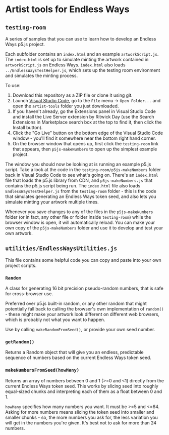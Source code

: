 # Artist tools for Endless Ways

## `testing-room`

A series of samples that you can use to learn how to develop an Endless Ways p5.js project. 

Each subfolder contains an `index.html` and an example `artworkScript.js`. The `index.html` is set up to simulate minting the artwork contained in `artworkScript.js` on Endless Ways. `index.html` also loads `../EndlessWaysTestHelper.js`, which sets up the testing room environment and simulates the minting process.

To use:
1. Download this repository as a ZIP file or clone it using git.
2. Launch [Visual Studio Code](https://code.visualstudio.com), go to the `File` menu -> `Open Folder...` and open the `artist-tools` folder you just downloaded.
3. If you haven't already, go the Extensions panel in Visual Studio Code and install the Live Server extension by Ritwick Day (use the Search Extensions in Marketplace search box at the top to find it, then click the Install button).
4. Click the "Go Live" button on the bottom edge of the Visual Studio Code window - you'll find it somewhere near the bottom right hand corner. 
5. On the browser window that opens up, first click the `testing-room` link that appears, then `p5js-makeNumbers` to open up the simplest example project.

The window you should now be looking at is running an example p5.js script. Take a look at the code in the `testing-room/p5js-makeNumbers` folder back in Visual Studio Code to see what's going on. There's an `index.html` file that loads the p5.js library from CDN, and `p5js-makeNumbers.js` that contains the p5.js script being run. The `index.html` file also loads `EndlessWaysTestHelper.js` from the `testing-room` folder - this is the code that simulates generating an Endless Ways token seed, and also lets you simulate minting your artwork multiple times.

Whenever you save changes to any of the files in the `p5js-makeNumbers` folder (or in fact, any other file or folder inside `testing-room`) while the browser window is open, it will automatically reload. You can make your own copy of the `p5js-makeNumbers` folder and use it to develop and test your own artwork. 

## `utilities/EndlessWaysUtilities.js`

This file contains some helpful code you can copy and paste into your own project scripts.

### `Random`

A class for generating 16 bit precision pseudo-random numbers, that is safe for cross-browser use.

Preferred over p5.js built-in random, or any other random that might potentially fall back to calling the browser's own implementation of `random()` - these might make your artwork look different on different web browsers, which is probably not what you want to happen.

Use by calling `makeRandomFromSeed()`, or provide your own seed number.

### `getRandom()`

Returns a Random object that will give you an endless, predictable sequence of numbers based on the current Endless Ways token seed.

### `makeNumbersFromSeed(howMany)`

Returns an array of numbers between 0 and 1 (>=0 and <1) directly from the current Endless Ways token seed. This works by slicing seed into roughly equal-sized chunks and interpreting each of them as a float between 0 and 1. 

`howMany` specifies how many numbers you want. It must be >=5 and <=64. Asking for more numbers means slicing the token seed into smaller and smaller chunks - so, the more numbers you ask for, the less variation you will get in the numbers you're given. It's best not to ask for more than 24 numbers.

